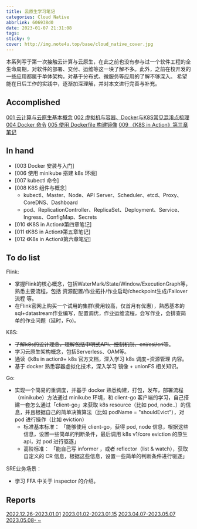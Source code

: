 ```yaml
---
title: 云原生学习笔记
categories: Cloud Native
abbrlink: 606938d0
date: 2023-01-07 21:31:08
tags:
sticky: 9
cover: http://img.note4u.top/base/cloud_native_cover.jpg
---
```


本系列写于第一次接触云计算与云原生，在此之前也没有参与过一个软件工程的全生命周期，对软件的部署、交付、运维等这一块了解不多。此外，之前在校开发的一些应用都属于单体架构，对基于分布式、微服务等应用的了解不够深入。
希望能在日后工作的实践中，逐渐加深理解，并对本文进行完善与补充。

## Accomplished
[001 云计算与云原生基本概念](http://note4u.top/post/6328194b.html)
[002 虚拟机与容器、Docker与K8S常见混淆点梳理](http://note4u.top/post/757d0b1c.html)
[004 Docker 命令](http://note4u.top/post/f0295783.html)
[005 使用 Dockerfile 构建镜像](http://note4u.top/post/78184262.html)
[009 《K8S in Action》第三章笔记](http://note4u.top/post/37731fc2.html)

## In hand
- [003 Docker 安装与入门]
- [006 使用 minikube 搭建 k8s 环境]
- [007 kubectl 命令]
- [008 K8S 组件与概念]
  - kubectl、Master、Node、API Server、Scheduler、etcd、Proxy、CoreDNS、Dashboard
  - pod、ReplicationController、ReplicaSet、Deployment、Service、Ingress、ConfigMap、Secrets
- [010 《K8S in Action》第四章笔记]
- [011 《K8S in Action》第五章笔记]
- [012 《K8s in Action》第六章笔记]

## To do list
Flink:  
- 掌握Flink的核心概念，包括WaterMark/State/Window/ExecutionGraph等，熟悉主要流程，包括 资源配置/作业拓扑/作业启动/checkpoint生成/Failover流程 等。
- 在Flink官网上购买一个试用的集群(费用较高，仅首月有优惠），熟悉基本的sql+datastream作业编写，配置调优，作业运维流程，会写作业，会排查简单的作业问题（延时，Fo)。
  
K8S:
- ~~了解k8s的设计理念，理解包括申明式API、控制机制、cni/csi/cri等~~。
- 学习云原生架构概念，包括Serverless、OAM等。
- 通读《k8s in action》+ k8s 官方文档，深入学习 k8s 调度+资源管理 内容。
- 基于 docker 熟悉容器虚拟化技术，深入学习 镜像 + unionFS 相关知识。

Go:
- 实现一个简易的重调度，并基于 docker 熟悉构建，打包，发布，部署流程（minikube）方法通过 minikube 环境，和 client-go 客户端的学习，自己搭建一套怎么通过「client-go」来获取 k8s resource（比如 pod, node..）的信息，并且根据自己的简单决策算法（比如 podName = "shouldEvict"），对 pod 进行操作（比如 eviction） 
  - 标准基本标准： 「能够使用 client-go，获得 pod, node 信息，根据这些信息，设置一些简单的判断条件，最后调用 k8s v1/core eviction 的原生 api，对 pod 进行驱逐」
  - 高阶标准： 「能自己写 informer ，或者 reflector（list & watch），获取 自定义的 CR 信息，根据这些信息，设置一些简单的判断条件进行驱逐」

SRE业务场景：
- 学习 FFA 中关于 inspector 的介绍。



## Reports

[2022.12.26-2023.01.01](http://note4u.top/post/69cd87f9.html)
[2023.01.02-2023.01.15](http://note4u.top/post/f0c4d643.html)
[2023.04.07-2023.05.07](http://note4u.top/post/87c3e6d5.html)
[2023.05.08- ~ ](http://note4u.top/post/19a77376.html)
